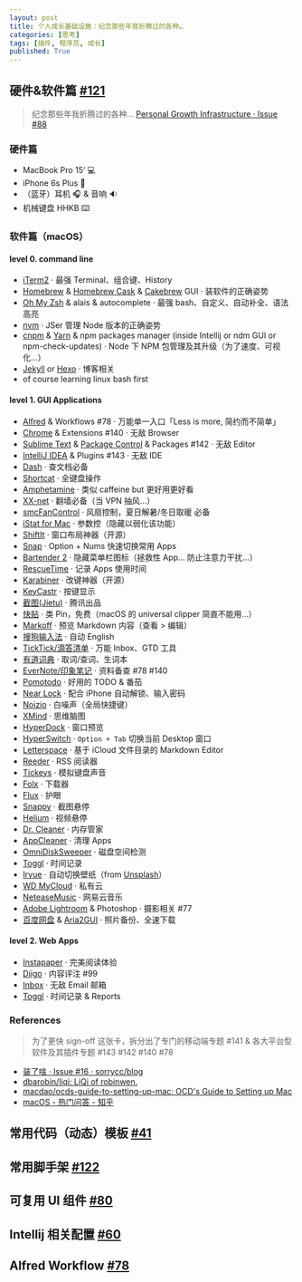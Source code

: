 ```yaml
---
layout: post
title: 个人成长基础设施：纪念那些年我折腾过的各种…
categories: [思考]
tags: [插件, 程序员, 成长]
published: True
---
```


## 硬件&软件篇 [\#121](https://github.com/JimmyLv/jimmylv.github.io/issues/121)

> 纪念那些年我折腾过的各种… [Personal Growth Infrastructure · Issue #88](https://github.com/JimmyLv/jimmylv.github.io/issues/88)

### 硬件篇

- MacBook Pro 15‘ 💻
- iPhone 6s Plus 📱
- （蓝牙）耳机 🎧 & 音响 :sound:
- 机械键盘 HHKB ⌨️

### 软件篇（macOS）

#### level 0. command line

- [iTerm2](https://www.iterm2.com/downloads.html) · 最强 Terminal、组合键、History
- [Homebrew](http://brew.sh/) & [Homebrew Cask](https://caskroom.github.io/) & [Cakebrew](https://www.cakebrew.com/) GUI · 装软件的正确姿势
- [Oh My Zsh](http://ohmyz.sh/) & alais & autocomplete · 最强 bash、自定义、自动补全、语法高亮
- [nvm](https://github.com/creationix/nvm) · JSer 管理 Node 版本的正确姿势
- [cnpm](https://github.com/cnpm/cnpm) & [Yarn](https://yarnpkg.com/) & npm packages manager (inside Intellij or ndm GUI or npm-check-updates) · Node 下 NPM 包管理及其升级（为了速度、可视化...）
- [Jekyll](https://jekyllrb.com/) or [Hexo](https://hexo.io/) · 博客相关
- of course learning linux bash first

#### level 1. GUI Applications

- [Alfred](https://www.alfredapp.com/help/getting-started/cheatsheet/) & Workflows #78 · 万能单一入口「Less is more, 简约而不简单」
- [Chrome](https://www.google.com/intl/en/chrome/browser/desktop/) & Extensions #140 · 无敌 Browser
- [Sublime Text](https://www.sublimetext.com/3) & [Package Control](https://packagecontrol.io/installation) & Packages #142 · 无敌 Editor
- [IntelliJ IDEA](https://www.jetbrains.com/idea/) & Plugins #143 · 无敌 IDE
- [Dash](https://kapeli.com/dash) · 查文档必备
- [Shortcat](http://support.shortcatapp.com/kb/general/getting-started) · 全键盘操作
- [Amphetamine](https://itunes.apple.com/app/amphetamine/id937984704?mt=12) · 类似 caffeine but 更好用更好看
- [XX-net](https://github.com/XX-net/XX-Net) · 翻墙必备（当 VPN 抽风…）
- [smcFanControl](https://www.eidac.de/?cat=40) · 风扇控制，夏日解暑/冬日取暖 必备
- [iStat for Mac](https://bjango.com/mac/istat/) · 参数控（隐藏以弱化该功能）
- [ShiftIt](https://github.com/fikovnik/ShiftIt) · 窗口布局神器（开源）
- [Snap](https://itunes.apple.com/eN/app/snap/id418073146?mt=12) · Option + Nums 快速切换常用 Apps
- [Bartender 2](https://www.macbartender.com/) · 隐藏菜单栏图标（拯救性 App… 防止注意力干扰…）
- [RescueTime](https://www.rescuetime.com/dashboard?src=client) · 记录 Apps 使用时间
- [Karabiner](https://github.com/tekezo/Karabiner) · 改键神器（开源）
- [KeyCastr](https://github.com/keycastr/keycastr) · 按键显示
- [截图(Jietu)](https://itunes.apple.com/cn/app/jie-tu-jietu-kuai-su-biao/id1059334054?mt=12) · 腾讯出品
- [快贴](http://clipber.com/clipber/?rnd=0.34849009985173485) · 类 Pin，免费（macOS 的 universal clipper 简直不能用…）
- [Markoff](https://github.com/thoughtbot/Markoff) · 预览 Markdown 内容（查看 > 编辑）
- [搜狗输入法](http://pinyin.sogou.com/mac/introduce.php) · 自动 English
- [TickTick/滴答清单](https://dida365.com/#q/all/tasks) · 万能 Inbox、GTD 工具
- [有道词典](http://cidian.youdao.com/index-mac.html) · 取词/查词、生词本
- [EverNote/印象笔记](https://www.yinxiang.com/?from=evernote) · 资料备查 #78 #140
- [Pomotodo](https://pomotodo.com/app/) · 好用的 TODO & 番茄
- [Near Lock](http://nearlock.me/) · 配合 iPhone 自动解锁、输入密码
- [Noizio](http://noiz.io/) · 白噪声（全局快捷键）
- [XMind](http://www.xmind.net/download/mac/) · 思维脑图
- [HyperDock](https://bahoom.com/hyperdock/) · 窗口预览
- [HyperSwitch](https://bahoom.com/hyperswitch) · `Option + Tab` 切换当前 Desktop 窗口
- [Letterspace](https://programmerbird.com/letterspace/) · 基于 iCloud 文件目录的 Markdown Editor
- [Reeder](http://reederapp.com/mac/) · RSS 阅读器
- [Tickeys](http://www.yingdev.com/projects/tickeys) · 模拟键盘声音
- [Folx](http://mac.eltima.com/download-manager.html) · 下载器
- [Flux](https://justgetflux.com/) · 护眼
- [Snappy](http://snappy-app.com/) · 截图悬停
- [Helium](http://heliumfloats.com/) · 视频悬停
- [Dr. Cleaner](https://itunes.apple.com/us/app/dr.-cleaner-disk-memory-system/id921458519?mt=12) · 内存管家
- [AppCleaner](https://freemacsoft.net/appcleaner/) · 清理 Apps
- [OmniDiskSweeper](https://www.omnigroup.com/more) · 磁盘空间检测
- [Toggl](https://toggl.com/) · 时间记录
- [Irvue](https://itunes.apple.com/us/app/irvue-unsplash-wallpapers/id1039633667?mt=12) · 自动切换壁纸（from [Unsplash](https://unsplash.com/)）
- [WD MyCloud](http://mycloud.com/) · 私有云
- [NeteaseMusic](https://itunes.apple.com/cn/app/wang-yi-yun-yin-le/id944848654?l=en) · 网易云音乐
- [Adobe Lightroom](https://www.adobe.com/products/photoshop-lightroom.html) & Photoshop · 摄影相关 #77
- [百度网盘](https://yun.baidu.com/) & [Aria2GUI](https://github.com/yangshun1029/aria2gui) · 照片备份、全速下载

#### level 2. Web Apps

- [Instapaper](https://www.instapaper.com/u) · 完美阅读体验
- [Diigo](https://www.diigo.com/user/jimmylv) · 内容评注 #99
- [Inbox](https://inbox.google.com) · 无敌 Email 邮箱
- [Toggl](https://toggl.com/) · 时间记录 & Reports

### References

> 为了更快 sign-off 这张卡，拆分出了专门的移动端专题 #141 & 各大平台型软件及其插件专题 #143 #142 #140 #78

- [装了啥 · Issue #16 · sorrycc/blog](https://github.com/sorrycc/blog/issues/16)
- [dbarobin/liqi: LiQi of robinwen.](https://github.com/dbarobin/liqi)
- [macdao/ocds-guide-to-setting-up-mac: OCD's Guide to Setting up Mac](https://github.com/macdao/ocds-guide-to-setting-up-mac)
- [macOS - 热门问答 - 知乎](https://www.zhihu.com/topic/19550290/hot)

## 常用代码（动态）模板 [\#41](https://github.com/JimmyLv/jimmylv.github.io/issues/41)

## 常用脚手架 [\#122](https://github.com/JimmyLv/jimmylv.github.io/issues/122)

## 可复用 UI 组件 [\#80](https://github.com/JimmyLv/jimmylv.github.io/issues/80)

## Intellij 相关配置 [\#60](https://github.com/JimmyLv/jimmylv.github.io/issues/60)

## Alfred Workflow [\#78](https://github.com/JimmyLv/jimmylv.github.io/issues/78)

